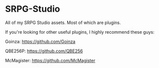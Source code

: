 # SRPG-Studio
All of my SRPG Studio assets. Most of which are plugins.

If you're looking for other useful plugins, I highly recommend these guys:

Goinza: https://github.com/Goinza

QBE256P: https://github.com/QBE256

McMagister: https://github.com/McMagister
